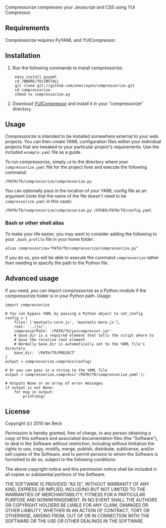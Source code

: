 Compressorize compresses your Javascript and CSS using YUI Compressor.

## Requirements

Compressorize requires PyYAML and YUICompressor.

## Installation

1. Run the following commands to install compressorize:
   
        easy_install pyyaml
        cd /WHERE/TO/INSTALL
        git clone git://github.com/onecrayon/compressorize.git
        cd compressorize
        chmod +x compressorize.py

2. Download [YUICompressor](http://developer.yahoo.com/yui/compressor/) and
   install it in your "compressorize" directory.

## Usage

Compressorize is intended to be installed somewhere external to your web
projects.  You can then create YAML configuration files within your
individual projects that are tweaked to your particular project's
requirements.  Use the included `example.yaml` file as a guide.

To run compressorize, simply `cd` to the directory where your
`compressorize.yaml` file for the project lives and execute the
following command:

    /PATH/TO/compressorize/compressorize.py

You can optionally pass in the location of your YAML config file as an
argument (note that the name of the file doesn't need to be
`compressorize.yaml` in this case):

    /PATH/TO/compressorize/compressorize.py /OTHER/PATH/TO/config.yaml

### Bash or other shell alias

To make your life easier, you may want to consider adding the following
to your `.bash_profile` file in your home folder:

    alias compressorize="PATH/TO/compressorize/compressorize.py"

If you do so, you will be able to execute the command `compressorize`
rather than needing to specify the path to the Python file.

## Advanced usage

If you need, you can import compressorize as a Python module if the
compressorize folder is in your Python path.  Usage:

    import compressorize
    
    # You can bypass YAML by passing a Python object to set_config
    config = {
        files: ['mootools-core.js', 'mootools-more.js'],
        root: '../js/',
        compressorPath: '/PATH/TO/yuicompressor.jar'
        # base_dir is a required element that tells the script where to
        # base the relative root element
        # Normally base_dir is automatically set to the YAML file's directory
        base_dir: '/PATH/TO/PROJECT'
    }
    output = compressorize.compress(config)
    
    # Or you can pass in a string to the YAML file
    output = compressorize.compress('/PATH/TO/compressorize.yaml');
    
    # Outputs None or an array of error messages
    if output is not None:
        for msg in output:
            print(msg)

## License

Copyright (c) 2010 Ian Beck

Permission is hereby granted, free of charge, to any person obtaining a
copy of this software and associated documentation files (the
"Software"), to deal in the Software without restriction, including
without limitation the rights to use, copy, modify, merge, publish,
distribute, sublicense, and/or sell copies of the Software, and to
permit persons to whom the Software is furnished to do so, subject to
the following conditions:

The above copyright notice and this permission notice shall be included
in all copies or substantial portions of the Software.

THE SOFTWARE IS PROVIDED "AS IS", WITHOUT WARRANTY OF ANY KIND, EXPRESS
OR IMPLIED, INCLUDING BUT NOT LIMITED TO THE WARRANTIES OF
MERCHANTABILITY, FITNESS FOR A PARTICULAR PURPOSE AND NONINFRINGEMENT.
IN NO EVENT SHALL THE AUTHORS OR COPYRIGHT HOLDERS BE LIABLE FOR ANY
CLAIM, DAMAGES OR OTHER LIABILITY, WHETHER IN AN ACTION OF CONTRACT,
TORT OR OTHERWISE, ARISING FROM, OUT OF OR IN CONNECTION WITH THE
SOFTWARE OR THE USE OR OTHER DEALINGS IN THE SOFTWARE.